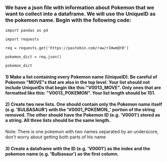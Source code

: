 ### We have a json file with information about Pokemon that we want to collect into a dataframe. We will use the UniqueID as the pokemon name. Begin with the following code:

`import pandas as pd`

`import requests`

`req = requests.get('https://pastebin.com/raw/r1HwmQt0')`

`pokemon_dict = req.json()`

`pokemon_dict`

#### 1) Make a list containing every Pokemon name (UniqueID). Be careful of Pokemon "MOVE"s that are also in the top level. Your list should not include UniqueIDs that begin like this:"V0013\_MOVE". Only ones that are formatted like this: "V0013\_POKEMON". Your list length should be 151.


#### 2) Create two new lists. One should contain only the Pokemon name itself (e.g. 'BULBASAUR') with the 'V0001\_POKEMON\_' portion of the string removed. The other should have the Pokemon ID (e.g. 'V0001') stored as a string. All three lists should be the same length.

Note: There is one pokemon with two names separated by an underscore, don't worry about getting both parts of his name


#### 3) Create a dataframe with the ID (e.g. 'V0001') as the index and the pokemon name (e.g. 'Bulbasaur') as the first column.